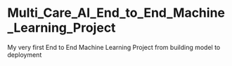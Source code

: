 # Multi_Care_AI_End_to_End_Machine_Learning_Project
My very first End to End Machine Learning Project from building model to deployment
